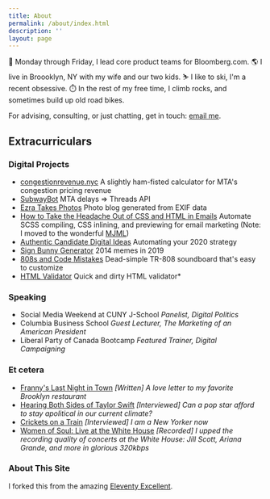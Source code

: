 ```yaml
---
title: About
permalink: /about/index.html
description: ''
layout: page
---
```


💼 Monday through Friday, I lead core product teams for Bloomberg.com.
🌎 I live in Broooklyn, NY with my wife and our two kids.
⛷️ I like to ski, I'm a recent obsessive.
⏱️ In the rest of my free time, I climb rocks, and sometimes build up old road bikes.

For advising, consulting, or just chatting, get in touch: [email me](mailto:contact@ezramechaber.com).

## Extracurriculars

### Digital Projects

* [congestionrevenue.nyc](https://congestionrevenue.nyc/)
A slightly ham-fisted calculator for MTA's congestion pricing revenue
* [SubwayBot](https://ezramechaber.com/blog/coding-up-subway-bot/)
MTA delays => Threads API
* [Ezra Takes Photos](https://www.ezratakes.photos/)
Photo blog generated from EXIF data
* [How to Take the Headache Out of CSS and HTML in Emails](https://dev.to/glitch/how-to-take-the-headache-out-of-css-and-html-in-emails-2kf0)
Automate SCSS compiling, CSS inlining, and previewing for email marketing (Note: I moved to the wonderful [MJML](https://mjml.io/))
* [Authentic Candidate Digital Ideas](https://glitch.com/~authentic-ideas)
Automating your 2020 strategy
* [Sign Bunny Generator](https://glitch.com/~sign-bunny)
2014 memes in 2019
* [808s and Code Mistakes](https://glitch.com/~sound-board)
Dead-simple TR-808 soundboard that's easy to customize
* [HTML Validator](https://glitch.com/~validate)
Quick and dirty HTML validator*

### Speaking
* Social Media Weekend at CUNY J-School
_Panelist, Digital Politics_
* Columbia Business School
_Guest Lecturer, The Marketing of an American President_
* Liberal Party of Canada Bootcamp
_Featured Trainer, Digital Campaigning_

### Et cetera
* [Franny's Last Night in Town](https://medium.com/@ezramechaber/frannys-last-night-in-town-34ee3fcf20ea/)
_[Written] A love letter to my favorite Brooklyn restaurant_
* [Hearing Both Sides of Taylor Swift](https://www.theringer.com/music/2017/11/8/16621926/hearing-both-sides-of-taylor-swift)
_[Interviewed] Can a pop star afford to stay apolitical in our current climate?_
* [Crickets on a Train](https://www.huffpost.com/entry/crickets-new-york-subway-zaida-pugh_n_57c0a0e0e4b02673445011fa)
_[Interviewed] I am a New Yorker now_
* [Women of Soul: Live at the White House](https://soundcloud.com/obamawhitehouse/sets/in-performance-at-the-white)
_[Recorded] I upped the recording quality of concerts at the White House: Jill Scott, Ariana Grande, and more in glorious 320kbps_

### About This Site

I forked this from the amazing [Eleventy Excellent](https://eleventy-excellent.netlify.app/).

